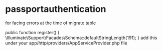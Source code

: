 # passportauthentication
for facing errors at the time of migrate table

   public function register()
    {
        \Illuminate\Support\Facades\Schema::defaultStringLength(191);
    }
    add this under your app/http/providers/AppServiceProvider.php file
